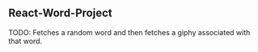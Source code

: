 ## React-Word-Project

TODO: Fetches a random word and then fetches a giphy associated with that word.

